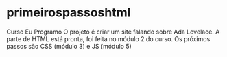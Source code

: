 # primeirospassoshtml
Curso Eu Programo
O projeto é criar um site falando sobre Ada Lovelace. A parte de HTML está pronta, foi feita no módulo 2 do curso.
Os próximos passos são CSS (módulo 3) e JS (módulo 5)
